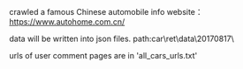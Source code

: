 crawled a famous Chinese automobile info website：https://www.autohome.com.cn/

data will be written into json files. path:car\ret\data\20170817\  

urls of user comment pages are in 'all_cars_urls.txt'


